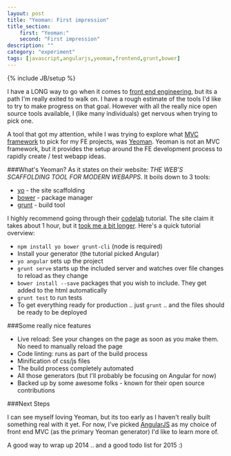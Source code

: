 ```yaml
---
layout: post
title: "Yeoman: First impression"
title_section:
    first: "Yeoman:"
    second: "First impression"
description: ""
category: "experiment"
tags: [javascript,angularjs,yeoman,frontend,grunt,bower]
---
```

{% include JB/setup %}

I have a LONG way to go when it comes to
[front end engineering](http://en.wikipedia.org/wiki/Front_end_development),
but its a path I'm really exited to walk on. I have a rough estimate of the
tools I'd like to try to make progress on that goal. However with all the
really nice open source tools available, I (like many individuals) get nervous
when trying to pick one.

A tool that got my attention, while I was trying to explore what
[MVC framework](https://github.com/showcases/front-end-javascript-frameworks)
to pick for my FE projects, was [Yeoman](http://yeoman.io/). Yeoman is not an
MVC framework, but it provides the setup around the FE development process to
rapidly create / test webapp ideas.

###What's Yeoman?
As it states on their website: *THE WEB'S SCAFFOLDING TOOL FOR MODERN WEBAPPS*.
It boils down to 3 tools:

 - [yo](https://github.com/yeoman/yo) - the site scaffolding
 - [bower](http://bower.io/) - package manager
 - [grunt](http://gruntjs.com/) - build tool

I highly recommend going through their [codelab](http://yeoman.io/codelab.html)
tutorial. The site claim it takes about 1 hour, but it
[took me a bit longer](https://github.com/khanduri/YeomanTodo). Here's a quick
tutorial overview:

- `npm install yo bower grunt-cli` (node is required)
- Install your generator (the tutorial picked Angular)
- `yo angular` sets up the project
- `grunt serve` starts up the included server and watches over file changes to reload as they change
- `bower install --save` packages that you wish to include. They get added to the html automatically
- `grunt test` to run tests
- To get everything ready for production .. just `grunt` .. and the files should be ready to be deployed

###Some really nice features

 - Live reload: See your changes on the page as soon as you make them. No need
 to manually reload the page
 - Code linting: runs as part of the build process
 - Minification of css/js files
 - The build process completely automated
 - All those generators (but I'll probably be focusing on Angular for now)
 - Backed up by some awesome folks - known for their open source contributions

###Next Steps

I can see myself loving Yeoman, but its too early as I haven't really built
something real with it yet. For now, I've picked
[AngularJS](https://angularjs.org/) as my choice of front end MVC (as the
primary Yeoman generator) I'd like to learn more of.

A good way to wrap up 2014 .. and a good todo list for 2015 :)
